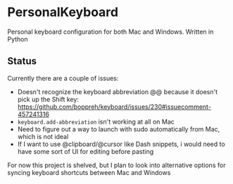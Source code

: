 # PersonalKeyboard

Personal keyboard configuration for both Mac and Windows. Written in Python

## Status

Currently there are a couple of issues:

- Doesn't recognize the keyboard abbreviation @@ because it doesn't pick up the Shift key: https://github.com/boppreh/keyboard/issues/230#issuecomment-457241316
- `keyboard.add-abbreviation` isn't working at all on Mac
- Need to figure out a way to launch with sudo automatically from Mac, which is not ideal
- If I want to use @clipboard/@cursor like Dash snippets, i would need to have some sort of UI for editing before pasting

For now this project is shelved, but I plan to look into alternative options for syncing keyboard shortcuts between Mac and Windows
